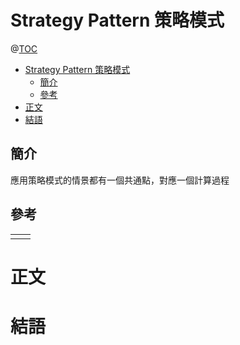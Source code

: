 # Strategy Pattern 策略模式

@[TOC](文章目錄)

<!-- TOC -->

- [Strategy Pattern 策略模式](#strategy-pattern-策略模式)
    - [簡介](#簡介)
    - [參考](#參考)
- [正文](#正文)
- [結語](#結語)

<!-- /TOC -->

## 簡介

應用策略模式的情景都有一個共通點，對應一個計算過程

## 參考

<table>
    <tr>
        <td></td>
        <td><a href=""></a></td>
    </tr>
</table>

# 正文

# 結語
